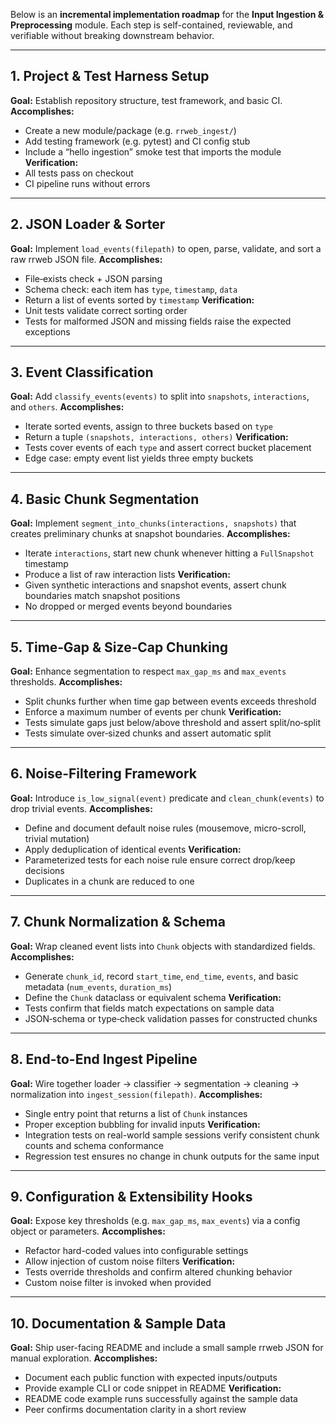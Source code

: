 Below is an **incremental implementation roadmap** for the **Input Ingestion & Preprocessing** module. Each step is self-contained, reviewable, and verifiable without breaking downstream behavior.

---

## 1. Project & Test Harness Setup

**Goal:** Establish repository structure, test framework, and basic CI.
**Accomplishes:**

* Create a new module/package (e.g. `rrweb_ingest/`)
* Add testing framework (e.g. pytest) and CI config stub
* Include a “hello ingestion” smoke test that imports the module
  **Verification:**
* All tests pass on checkout
* CI pipeline runs without errors

---

## 2. JSON Loader & Sorter

**Goal:** Implement `load_events(filepath)` to open, parse, validate, and sort a raw rrweb JSON file.
**Accomplishes:**

* File‐exists check + JSON parsing
* Schema check: each item has `type`, `timestamp`, `data`
* Return a list of events sorted by `timestamp`
  **Verification:**
* Unit tests validate correct sorting order
* Tests for malformed JSON and missing fields raise the expected exceptions

---

## 3. Event Classification

**Goal:** Add `classify_events(events)` to split into `snapshots`, `interactions`, and `others`.
**Accomplishes:**

* Iterate sorted events, assign to three buckets based on `type`
* Return a tuple `(snapshots, interactions, others)`
  **Verification:**
* Tests cover events of each `type` and assert correct bucket placement
* Edge case: empty event list yields three empty buckets

---

## 4. Basic Chunk Segmentation

**Goal:** Implement `segment_into_chunks(interactions, snapshots)` that creates preliminary chunks at snapshot boundaries.
**Accomplishes:**

* Iterate `interactions`, start new chunk whenever hitting a `FullSnapshot` timestamp
* Produce a list of raw interaction lists
  **Verification:**
* Given synthetic interactions and snapshot events, assert chunk boundaries match snapshot positions
* No dropped or merged events beyond boundaries

---

## 5. Time‐Gap & Size‐Cap Chunking

**Goal:** Enhance segmentation to respect `max_gap_ms` and `max_events` thresholds.
**Accomplishes:**

* Split chunks further when time gap between events exceeds threshold
* Enforce a maximum number of events per chunk
  **Verification:**
* Tests simulate gaps just below/above threshold and assert split/no‐split
* Tests simulate over‐sized chunks and assert automatic split

---

## 6. Noise-Filtering Framework

**Goal:** Introduce `is_low_signal(event)` predicate and `clean_chunk(events)` to drop trivial events.
**Accomplishes:**

* Define and document default noise rules (mousemove, micro-scroll, trivial mutation)
* Apply deduplication of identical events
  **Verification:**
* Parameterized tests for each noise rule ensure correct drop/keep decisions
* Duplicates in a chunk are reduced to one

---

## 7. Chunk Normalization & Schema

**Goal:** Wrap cleaned event lists into `Chunk` objects with standardized fields.
**Accomplishes:**

* Generate `chunk_id`, record `start_time`, `end_time`, `events`, and basic metadata (`num_events`, `duration_ms`)
* Define the `Chunk` dataclass or equivalent schema
  **Verification:**
* Tests confirm that fields match expectations on sample data
* JSON‐schema or type‐check validation passes for constructed chunks

---

## 8. End-to-End Ingest Pipeline

**Goal:** Wire together loader → classifier → segmentation → cleaning → normalization into `ingest_session(filepath)`.
**Accomplishes:**

* Single entry point that returns a list of `Chunk` instances
* Proper exception bubbling for invalid inputs
  **Verification:**
* Integration tests on real-world sample sessions verify consistent chunk counts and schema conformance
* Regression test ensures no change in chunk outputs for the same input

---

## 9. Configuration & Extensibility Hooks

**Goal:** Expose key thresholds (e.g. `max_gap_ms`, `max_events`) via a config object or parameters.
**Accomplishes:**

* Refactor hard-coded values into configurable settings
* Allow injection of custom noise filters
  **Verification:**
* Tests override thresholds and confirm altered chunking behavior
* Custom noise filter is invoked when provided

---

## 10. Documentation & Sample Data

**Goal:** Ship user-facing README and include a small sample rrweb JSON for manual exploration.
**Accomplishes:**

* Document each public function with expected inputs/outputs
* Provide example CLI or code snippet in README
  **Verification:**
* README code example runs successfully against the sample data
* Peer confirms documentation clarity in a short review
